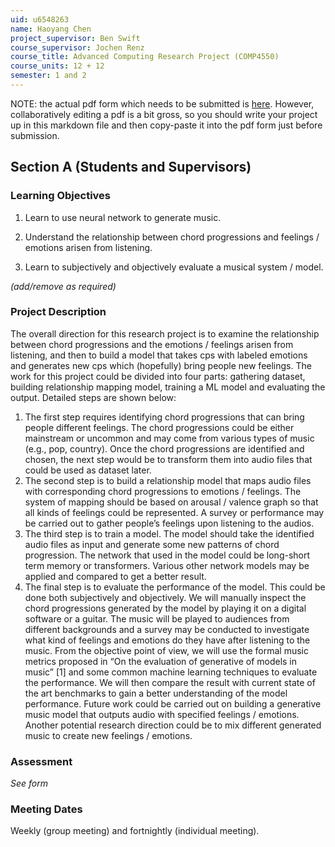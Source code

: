 ```yaml
---
uid: u6548263
name: Haoyang Chen
project_supervisor: Ben Swift
course_supervisor: Jochen Renz
course_title: Advanced Computing Research Project (COMP4550)
course_units: 12 + 12 
semester: 1 and 2
---
```


NOTE: the actual pdf form which needs to be submitted is
[here](http://courses.cecs.anu.edu.au/courses/CSPROJECTS/Independent_Study_Contract.pdf).
However, collaboratively editing a pdf is a bit gross, so you should write your
project up in this markdown file and then copy-paste it into the pdf form just
before submission.

## Section A (Students and Supervisors)

### Learning Objectives

1. Learn to use neural network to generate music.

2. Understand the relationship between chord progressions and feelings / emotions arisen from listening.

3. Learn to subjectively and objectively evaluate a musical system / model.

_(add/remove as required)_

### Project Description

The overall direction for this research project is to examine the relationship between chord progressions and the emotions / feelings arisen from listening, and then to build a model that takes cps with labeled emotions and generates new cps which (hopefully) bring people new feelings.
The work for this project could be divided into four parts: gathering dataset, building relationship mapping model, training a ML model and evaluating the output. Detailed steps are shown below:
1. The first step requires identifying chord progressions that can bring people different feelings. The chord progressions could be either mainstream or uncommon and may come from various types of music (e.g., pop, country). Once the chord progressions are identified and chosen, the next step would be to transform them into audio files that could be used as dataset later.
2. The second step is to build a relationship model that maps audio files with corresponding chord progressions to emotions / feelings. The system of mapping should be based on arousal / valence graph so that all kinds of feelings could be represented. A survey or performance may be carried out to gather people’s feelings upon listening to the audios.
3. The third step is to train a model. The model should take the identified audio files as input and generate some new patterns of chord progression. The network that used in the model could be long-short term memory or transformers. Various other network models may be applied and compared to get a better result.
4. The final step is to evaluate the performance of the model. This could be done both subjectively and objectively. We will manually inspect the chord progressions generated by the model by playing it on a digital software or a guitar. The music will be played to audiences from different backgrounds and a survey may be conducted to investigate what kind of feelings and emotions do they have after listening to the music. From the objective point of view, we will use the formal music metrics proposed in “On the evaluation of generative of models in music” [1] and some common machine learning techniques to evaluate the performance. We will then compare the result with current state of the art benchmarks to gain a better understanding of the model performance.
Future work could be carried out on building a generative music model that outputs audio with specified feelings / emotions. Another potential research direction could be to mix different generated music to create new feelings / emotions.


### Assessment

_See form_

### Meeting Dates

Weekly (group meeting) and fortnightly (individual meeting).
